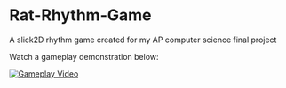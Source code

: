 # Rat-Rhythm-Game
A slick2D rhythm game created for my AP computer science final project

Watch a gameplay demonstration below:

[![Gameplay Video](https://img.youtube.com/vi/SlkcLMmzJls/0.jpg)](https://www.youtube.com/watch?v=SlkcLMmzJls)
